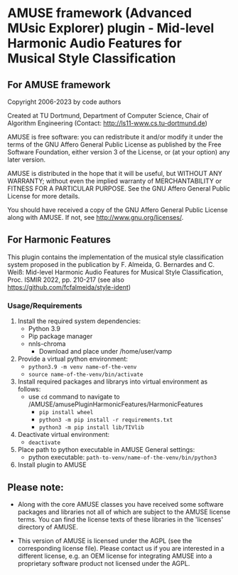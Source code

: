 # AMUSE framework (Advanced MUsic Explorer) plugin - Mid-level Harmonic Audio Features for Musical Style Classification

## For AMUSE framework

Copyright 2006-2023 by code authors

Created at TU Dortmund, Department of Computer Science, Chair of Algorithm Engineering
(Contact: <http://ls11-www.cs.tu-dortmund.de>) 

AMUSE is free software: you can redistribute it and/or modify
it under the terms of the GNU Affero General Public License as published by
the Free Software Foundation, either version 3 of the License, or
(at your option) any later version.

AMUSE is distributed in the hope that it will be useful,
but WITHOUT ANY WARRANTY; without even the implied warranty of
MERCHANTABILITY or FITNESS FOR A PARTICULAR PURPOSE. See the
GNU Affero General Public License for more details.

You should have received a copy of the GNU Affero General Public License
along with AMUSE. If not, see <http://www.gnu.org/licenses/>.

## For Harmonic Features

This plugin contains the implementation of the musical style classification system proposed in the publication by F. Almeida, G. Bernardes and C. Wei&szlig;: Mid-level Harmonic Audio Features for Musical Style Classification, Proc. ISMIR 2022, pp. 210-217
(see also <https://github.com/fcfalmeida/style-ident>)

### Usage/Requirements

1. Install the required system dependencies:
    - Python 3.9  
    - Pip package manager 
    - nnls-chroma
        - Download and place under /home/user/vamp
2. Provide a virtual python environment:
    - `python3.9 -m venv name-of-the-venv`
    - `source name-of-the-venv/bin/activate`
3. Install required packages and librarys into virtual environment as follows:
    - use `cd` command to navigate to /AMUSE/amusePluginHarmonicFeatures/HarmonicFeatures 
        - `pip install wheel`  
        - `python3 -m pip install -r requirements.txt`  
        - `python3 -m pip install lib/TIVlib`  
4. Deactivate virtual environment:
    - `deactivate`
5. Place path to python executable in AMUSE General settings:
    - python executable: `path-to-venv/name-of-the-venv/bin/python3`
6. Install plugin to AMUSE

## Please note:

* Along with the core AMUSE classes you have received some software
  packages and libraries not all of which are subject to the AMUSE
  license terms. You can find the license texts of these libraries
  in the 'licenses' directory of AMUSE.
  
* This version of AMUSE is licensed under the AGPL (see the
  corresponding license file). Please contact us if you are
  interested in a different license, e.g. an OEM license for
  integrating AMUSE into a proprietary software product
  not licensed under the AGPL.

 
